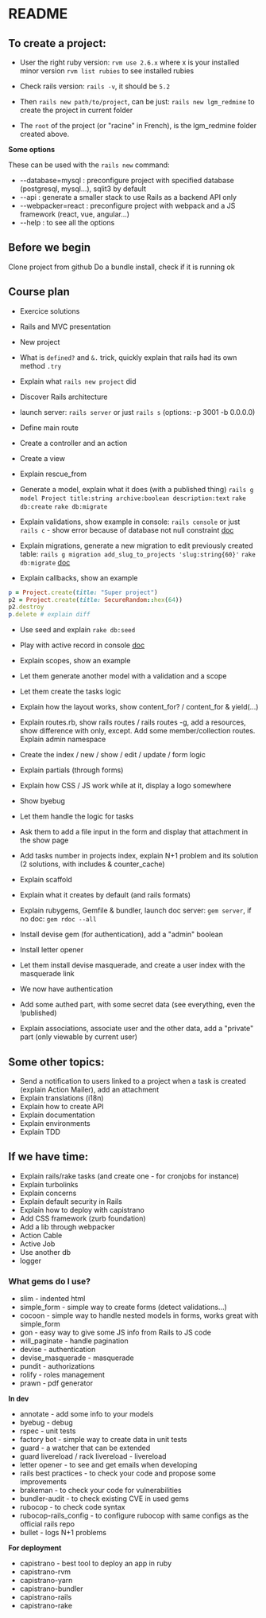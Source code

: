 # README

## To create a project:

* User the right ruby version: `rvm use 2.6.x` where x is your installed minor version `rvm list rubies` to see installed rubies
* Check rails version: `rails -v`, it should be `5.2`
* Then `rails new path/to/project`, can be just: `rails new lgm_redmine` to create the project in current folder

* The `root` of the project (or "racine" in French), is the lgm_redmine folder created above.

**Some options**

These can be used with the `rails new` command:

* --database=mysql : preconfigure project with specified database (postgresql, mysql...), sqlit3 by default
* --api : generate a smaller stack to use Rails as a backend API only
* --webpacker=react : preconfigure project with webpack and a JS framework (react, vue, angular...)
* --help : to see all the options

## Before we begin

Clone project from github
Do a bundle install, check if it is running ok

## Course plan

* Exercice solutions
* Rails and MVC presentation
* New project
* What is `defined?` and `&.` trick, quickly explain that rails had its own method `.try`
* Explain what `rails new project` did
* Discover Rails architecture

* launch server: `rails server` or just `rails s` (options: -p 3001 -b 0.0.0.0)
* Define main route
* Create a controller and an action
* Create a view
* Explain rescue_from
* Generate a model, explain what it does (with a published thing)
`rails g model Project title:string archive:boolean description:text`
`rake db:create`
`rake db:migrate`

* Explain validations, show example in console: `rails console` or just `rails c` - show error because of database not null constraint
[doc](https://guides.rubyonrails.org/active_record_validations.html#validation-helpers)

* Explain migrations, generate a new migration to edit previously created table:
`rails g migration add_slug_to_projects 'slug:string{60}'`
`rake db:migrate`
[doc](https://guides.rubyonrails.org/active_record_migrations.html)

* Explain callbacks, show an example
```ruby
p = Project.create(title: "Super project")
p2 = Project.create(title: SecureRandom::hex(64))
p2.destroy
p.delete # explain diff
```

* Use seed and explain
`rake db:seed`

* Play with active record in console
[doc](https://guides.rubyonrails.org/active_record_querying.html)

* Explain scopes, show an example


* Let them generate another model with a validation and a scope
* Let them create the tasks logic

* Explain how the layout works, show content_for? / content_for & yield(...)
* Explain routes.rb, show rails routes / rails routes -g, add a resources, show difference with only, except. Add some member/collection routes. Explain admin namespace

* Create the index / new / show / edit / update / form logic
* Explain partials (through forms)
* Explain how CSS / JS work while at it, display a logo somewhere
* Show byebug
* Let them handle the logic for tasks
* Ask them to add a file input in the form and display that attachment in the show page

* Add tasks number in projects index, explain N+1 problem and its solution (2 solutions, with includes & counter_cache)
* Explain scaffold
* Explain what it creates by default (and rails formats)

* Explain rubygems, Gemfile & bundler, launch doc server: `gem server`, if no doc: `gem rdoc --all`
* Install devise gem (for authentication), add a "admin" boolean
* Install letter opener
* Let them install devise masquerade, and create a user index with the masquerade link

* We now have authentication
* Add some authed part, with some secret data (see everything, even the !published)

* Explain associations, associate user and the other data, add a "private" part (only viewable by current user)

## Some other topics:

* Send a notification to users linked to a project when a task is created (explain Action Mailer), add an attachment
* Explain translations (i18n)
* Explain how to create API
* Explain documentation
* Explain environments
* Explain TDD

## If we have time:

* Explain rails/rake tasks (and create one - for cronjobs for instance)
* Explain turbolinks
* Explain concerns
* Explain default security in Rails
* Explain how to deploy with capistrano
* Add CSS framework (zurb foundation)
* Add a lib through webpacker
* Action Cable
* Active Job
* Use another db
* logger

### What gems do I use?

* slim - indented html
* simple_form - simple way to create forms (detect validations...)
* cocoon - simple way to handle nested models in forms, works great with simple_form
* gon - easy way to give some JS info from Rails to JS code
* will_paginate - handle pagination
* devise - authentication
* devise_masquerade - masquerade
* pundit - authorizations
* rolify - roles management
* prawn - pdf generator

**In dev**

* annotate - add some info to your models
* byebug - debug
* rspec - unit tests
* factory bot - simple way to create data in unit tests
* guard - a watcher that can be extended
* guard livereload / rack livereload - livereload
* letter opener - to see and get emails when developing
* rails best practices - to check your code and propose some improvements
* brakeman - to check your code for vulnerabilities
* bundler-audit - to check existing CVE in used gems
* rubocop - to check code syntax
* rubocop-rails_config - to configure rubocop with same configs as the official rails repo
* bullet - logs N+1 problems

**For deployment**

* capistrano - best tool to deploy an app in ruby
* capistrano-rvm
* capistrano-yarn
* capistrano-bundler
* capistrano-rails
* capistrano-rake
